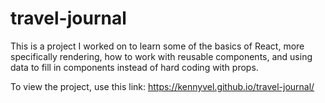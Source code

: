 # travel-journal

This is a project I worked on to learn some of the basics of React, more specifically rendering, how to work with reusable components, and using data to fill in components instead of hard coding with props.

To view the project, use this link:
https://kennyvel.github.io/travel-journal/
